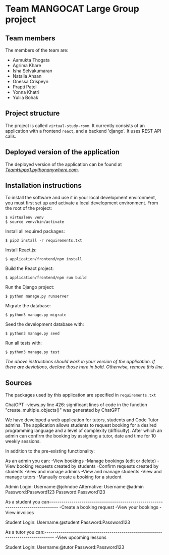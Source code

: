 # Team MANGOCAT Large Group project

## Team members
The members of the team are:
- Aamukta Thogata
- Agrima Khare
- Isha Selvakumaran
- Natalia Ahsan
- Onessa Crispeyn
- Prapti Patel
- Yonna Khatri
- Yuliia Bohak

## Project structure
The project is called `virtual-study-room`.  It currently consists of an application with a frontend `react`, and a backend 'django'. It uses REST API calls.

## Deployed version of the application
The deployed version of the application can be found at [*TeamHippo1.pythonanywhere.com*](https://TeamHippo1.pythonanywhere.com).

## Installation instructions
To install the software and use it in your local development environment, you must first set up and activate a local development environment.  From the root of the project:

```
$ virtualenv venv
$ source venv/bin/activate
```

Install all required packages:

```
$ pip3 install -r requirements.txt
```

Install React.js:

```
$ application/frontend/npm install
```

Build the React project:
```
$ application/frontend/npm run build
```

Run the Django project:
```
$ python manage.py runserver
```

Migrate the database:

```
$ python3 manage.py migrate
```

Seed the development database with:

```
$ python3 manage.py seed
```

Run all tests with:
```
$ python3 manage.py test
```

*The above instructions should work in your version of the application.  If there are deviations, declare those here in bold.  Otherwise, remove this line.*

## Sources
The packages used by this application are specified in `requirements.txt`

ChatGPT
-views.py line 426: significant lines of code in the function "create_multiple_objects()" was generated by ChatGPT

We have developed a web application for tutors, students and Code Tutor admins. The application allows students to request booking for a desired programming language and a level of complexity (difficulty). After which  an admin can confirm the booking by assigning a tutor, date and time for 10 weekly sessions.

In addition to the pre-existing functionality:

As an admin you can:
	-View bookings
	-Manage bookings (edit or delete)
	-View booking requests created by students
	-Confirm requests created by students
	-View and manage admins
	-View and manage students
	-View and manage tutors
	-Manually create a booking for a student

Admin Login: 	Username:@johndoe        Alternative:   Username:@admin
		          Password:Password123                    Password:Password123
  
As a student you can----------------------------------------------------------------------------------
	-Create a booking request
	-View your bookings
	-View invoices

Student Login: 	Username:@student
		            Password:Password123
              
As a tutor you can:----------------------------------------------------------------------------------
	-View upcoming lessons

Student Login: 	Username:@tutor
            		Password:Password123
